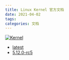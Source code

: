 ```yaml
---
title: Linux Kernel 官方文档
date: 2021-04-02
tags:
categories: 文档
---
```



[![Kernel](/images/linux-kernel-logo.jpg)](https://www.kernel.org/ "Linux Kernel")

* [latest](latest)
* [5.12.0-rc5](5.12.0-rc5)
